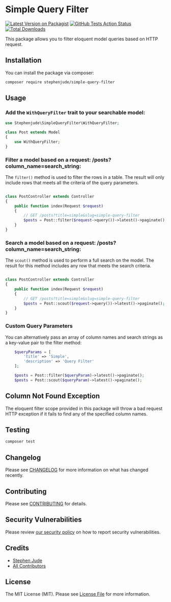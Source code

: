 # Simple Query Filter

[![Latest Version on Packagist](https://img.shields.io/packagist/v/stephenjude/simple-query-filter.svg?style=flat-square)](https://packagist.org/packages/stephenjude/simple-query-filter)
[![GitHub Tests Action Status](https://img.shields.io/github/workflow/status/stephenjude/simple-query-filter/run-tests?label=tests)](https://github.com/stephenjude/simple-query-filter/actions?query=workflow%3ATests+branch%3Amaster)
[![Total Downloads](https://img.shields.io/packagist/dt/stephenjude/simple-query-filter.svg?style=flat-square)](https://packagist.org/packages/stephenjude/simple-query-filter)


This package allows you to filter eloquent model queries based on HTTP request.

## Installation

You can install the package via composer:

```bash
composer require stephenjude/simple-query-filter
```
## Usage

### Add the `WithQueryFilter` trait to your searchable model:
```php
use Stephenjude\SimpleQueryFilter\WithQueryFilter;

class Post extends Model
{
    use WithQueryFilter;
}
```
### Filter a model based on a request: /posts?column_name=search_string:
The `filter()` method is used to filter the rows in a table. The result will only include rows that meets all the criteria of the query parameters. 
```php

class PostController extends Controller
{
    public function index(Request $request)
    {
        // GET /posts?title=simple&slug=simple-query-filter
        $posts = Post::filter($request->query())->latest()->paginate();
    }
}
```
### Search a model based on a request: /posts?column_name=search_string:
The `scout()` method is used to perform a full search on the model. The result for this method includes any row that meets the search criteria.
```php

class PostController extends Controller
{
    public function index(Request $request)
    {
        // GET /posts?title=simple&slug=simple-query-filter
        $posts = Post::scout($request->query())->latest()->paginate();
    }
}
```

### Custom Query Parameters
You can alternatively pass an array of column names and search strings as a key-value pair to the filter method:
```php
    $queryParams = [
        'title' => 'Simple',
        'description' => 'Query Filter'
    ];

    $posts = Post::filter($queryParam)->latest()->paginate();
    $posts = Post::scout($queryParam)->latest()->paginate();
```
## Column Not Found Exception
The eloquent filter scope provided in this package will throw a bad request HTTP exception if it fails to find any of the specified column names. 
## Testing

``` bash
composer test
```

## Changelog

Please see [CHANGELOG](CHANGELOG.md) for more information on what has changed recently.

## Contributing

Please see [CONTRIBUTING](.github/CONTRIBUTING.md) for details.

## Security Vulnerabilities

Please review [our security policy](../../security/policy) on how to report security vulnerabilities.

## Credits

- [Stephen Jude](https://github.com/StephenJude)
- [All Contributors](../../contributors)

## License

The MIT License (MIT). Please see [License File](LICENSE.md) for more information.
